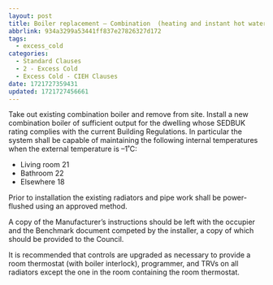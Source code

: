 ```yaml
---
layout: post
title: Boiler replacement – Combination  (heating and instant hot water)
abbrlink: 934a3299a53441ff837e27826327d172
tags:
  - excess_cold
categories:
  - Standard Clauses
  - 2 - Excess Cold
  - Excess Cold - CIEH Clauses
date: 1721727359431
updated: 1721727456661
---
```


Take out existing combination boiler and remove from site. Install a new combination boiler of sufficient output for the dwelling whose SEDBUK rating complies with the current Building Regulations. In particular the system shall be capable of maintaining the following internal temperatures when the external temperature is –1˚C:

- Living room 21
- Bathroom 22
- Elsewhere 18

Prior to installation the existing radiators and pipe work shall be power-flushed using an approved method.

A copy of the Manufacturer’s instructions should be left with the occupier and the Benchmark document competed by the installer, a copy of which should be provided to the Council.

It is recommended that controls are upgraded as necessary to provide a room thermostat (with boiler interlock), programmer, and TRVs on all radiators except the one in the room containing the room thermostat.
